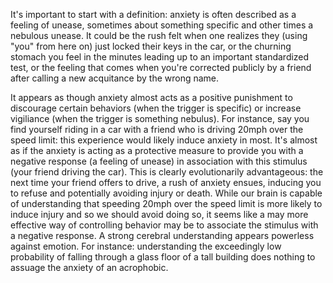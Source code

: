 It's important to start with a definition: anxiety is often described as a feeling of unease, sometimes about something specific and other times a nebulous unease. It could be the rush felt when one realizes they (using "you" from here on) just locked their keys in the car, or the churning stomach you feel in the minutes leading up to an important standardized test, or the feeling that comes when you're corrected publicly by a friend after calling a new acquitance by the wrong name. 

It appears as though anxiety almost acts as a positive punishment to discourage certain behaviors (when the trigger is specific) or increase vigiliance (when the trigger is something nebulus). For instance, say you find yourself riding in a car with a friend who is driving 20mph over the speed limit: this experience would likely induce anxiety in most. It's almost as if the anxiety is acting as a protective measure to provide you with a negative response (a feeling of unease) in association with this stimulus (your friend driving the car). This is clearly evolutionarily advantageous: the next time your friend offers to drive, a rush of anxiety ensues, inducing you to refuse and potentially avoiding injury or death. While our brain is capable of understanding that speeding 20mph over the speed limit is more likely to induce injury and so we should avoid doing so, it seems like a may more effective way of controlling behavior may be to associate the stimulus with a negative response. A strong cerebral understanding appears powerless against emotion. For instance: understanding the exceedingly low probability of falling through a glass floor of a tall building does nothing to assuage the anxiety of an acrophobic. 
